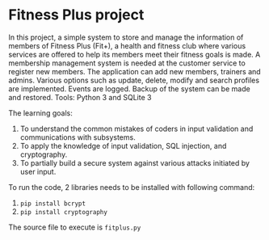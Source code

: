 # Fitness Plus project

In this project, a simple system to store and manage the information of members of Fitness Plus (Fit+), a health and fitness club where various services are offered to help its members meet their fitness goals is made. A membership management system is needed at the customer service to register new members.
The application can add new members, trainers and admins. Various options such as update, delete, modify and search profiles are implemented. Events are logged. Backup of the system can be made and restored. 
Tools: Python 3 and SQLite 3

The learning goals:
1.	To understand the common mistakes of coders in input validation and communications with subsystems.
2.	To apply the knowledge of input validation, SQL injection, and cryptography.
3.	To partially build a secure system against various attacks initiated by user input.

To run the code, 2 libraries needs to be installed with following command: 
1) ```pip install bcrypt```
2) ```pip install cryptography```

The source file to execute is ```fitplus.py```
